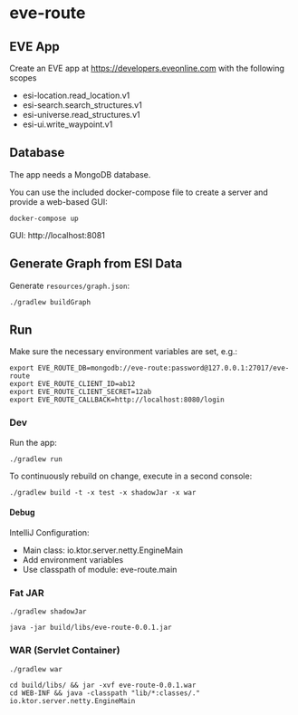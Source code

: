 # eve-route

## EVE App

Create an EVE app at https://developers.eveonline.com with the following scopes
- esi-location.read_location.v1
- esi-search.search_structures.v1
- esi-universe.read_structures.v1
- esi-ui.write_waypoint.v1

## Database

The app needs a MongoDB database.

You can use the included docker-compose file to create a server and provide a web-based GUI:
```shell script
docker-compose up
```

GUI: http://localhost:8081

## Generate Graph from ESI Data

Generate `resources/graph.json`:
```
./gradlew buildGraph
```

## Run

Make sure the necessary environment variables are set, e.g.:
```
export EVE_ROUTE_DB=mongodb://eve-route:password@127.0.0.1:27017/eve-route
export EVE_ROUTE_CLIENT_ID=ab12
export EVE_ROUTE_CLIENT_SECRET=12ab
export EVE_ROUTE_CALLBACK=http://localhost:8080/login
```

### Dev

Run the app:
```
./gradlew run
```

To continuously rebuild on change, execute in a second console: 
```
./gradlew build -t -x test -x shadowJar -x war
```

#### Debug

IntelliJ Configuration:
- Main class: io.ktor.server.netty.EngineMain
- Add environment variables
- Use classpath of module: eve-route.main

### Fat JAR

```
./gradlew shadowJar

java -jar build/libs/eve-route-0.0.1.jar
```

### WAR (Servlet Container)

```
./gradlew war

cd build/libs/ && jar -xvf eve-route-0.0.1.war
cd WEB-INF && java -classpath "lib/*:classes/." io.ktor.server.netty.EngineMain
```
